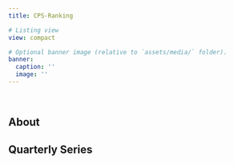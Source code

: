 ```yaml
---
title: CPS-Ranking

# Listing view
view: compact

# Optional banner image (relative to `assets/media/` folder).
banner:
  caption: ''
  image: ''
---
```


<br>

<h2>About</h2>

<h2>Quarterly Series</h2>

<br>
